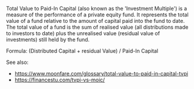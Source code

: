 Total Value to Paid-In Capital (also known as the 'Investment Multiple') is a
measure of the performance of a private equity fund. It represents the total
value of a fund relative to the amount of capital paid into the fund to date.
The total value of a fund is the sum of realised value (all distributions made
to investors to date) plus the unrealised value (residual value of investments)
still held by the fund.

Formula: (Distributed Capital + residual Value) / Paid-In Capital

See also:
- <https://www.moonfare.com/glossary/total-value-to-paid-in-capital-tvpi>
- <https://financestu.com/tvpi-vs-moic/>
